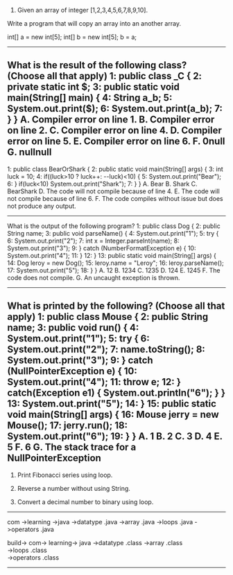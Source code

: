 1. Given an array of integer [1,2,3,4,5,6,7,8,9,10].

Write a program that will copy an array into an another array.

int[] a = new int[5];
int[] b = new int[5];
b = a;

---------------------------------
What is the result of the following class? (Choose all that apply)
1: public class _C {
        2: private static int $;
        3: public static void main(String[] main) {
        4: String a_b;
        5: System.out.print($);
        6: System.out.print(a_b);
7:      } 
    }
A. Compiler error on line 1.
B. Compiler error on line 2.
C. Compiler error on line 4.
D. Compiler error on line 5.
E. Compiler error on line 6.
F. 0null
G. nullnull
------------------------------------------------------------------
1: public class BearOrShark {
2: public static void main(String[] args) {
        3: int luck = 10;
        4: if((luck>10 ? luck++: --luck)<10) {
        5: System.out.print("Bear");
        6: } if(luck<10) System.out.print("Shark");
7: } }
A. Bear
B. Shark
C. BearShark
D. The code will not compile because of line 4.
E. The code will not compile because of line 6.
F. The code compiles without issue but does not produce any output.

-----------------------------------------------------------------------
What is the output of the following program?
1: public class Dog {
    2: public String name;
    3: public void parseName() {
            4: System.out.print("1");
            5: try {
                6: System.out.print("2");
                7: int x = Integer.parseInt(name);
                8: System.out.print("3");
            9: } catch (NumberFormatException e) {
                10: System.out.print("4");
            11: }
    12: }
    13: public static void main(String[] args) {
            14: Dog leroy = new Dog();
            15: leroy.name = "Leroy";
            16: leroy.parseName();
            17: System.out.print("5");
18:     } 
}
A. 12
B. 1234
C. 1235
D. 124
E. 1245
F. The code does not compile.
G. An uncaught exception is thrown.

------------------------------------------------------------------------------
What is printed by the following? (Choose all that apply)
1: public class Mouse {
2: public String name;
    3: public void run() {
            4: System.out.print("1");
            5: try {
                6: System.out.print("2");
                7: name.toString();
                8: System.out.print("3");
            9: } catch (NullPointerException e) {
                10: System.out.print("4");
                11: throw e;
            12: } catch(Exception e1) {
                    System.out.println("6");
                }
            }
            13: System.out.print("5");
    14: }
    15: public static void main(String[] args) {
        16: Mouse jerry = new Mouse();
        17: jerry.run();
        18: System.out.print("6");
    19: } 
}
A. 1
B. 2
C. 3
D. 4
E. 5
F. 6
G. The stack trace for a NullPointerException
-------------------------------------------------
1. Print Fibonacci series using loop.

2. Reverse a number without using String.

3. Convert a decimal number to binary using loop.





-----------------------------------------------------------
com
    ->learning
                ->java
                    ->datatype
                        .java
                    ->array
                        .java
                    ->loops
                        .java
                    ->operators
                        .java

build->
        com->
            learning->
                    java
                        ->datatype
                            .class
                        ->array
                            .class                        
                        ->loops
                            .class                        
                        ->operators
                            .class                        


--------------------------------------------------------------------------
